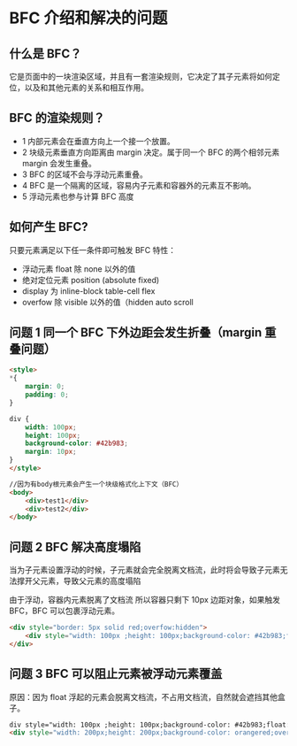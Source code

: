 # BFC 介绍和解决的问题

## 什么是 BFC？

它是页面中的一块渲染区域，并且有一套渲染规则，它决定了其子元素将如何定位，以及和其他元素的关系和相互作用。

## BFC 的渲染规则？

- 1 内部元素会在垂直方向上一个接一个放置。
- 2 块级元素垂直方向距离由 margin 决定。属于同一个 BFC 的两个相邻元素 margin 会发生重叠。
- 3 BFC 的区域不会与浮动元素重叠。
- 4 BFC 是一个隔离的区域，容易内子元素和容器外的元素互不影响。
- 5 浮动元素也参与计算 BFC 高度

## 如何产生 BFC?

只要元素满足以下任一条件即可触发 BFC 特性：

- 浮动元素 float 除 none 以外的值
- 绝对定位元素 position (absolute fixed)
- display 为 inline-block table-cell flex
- overfow 除 visible 以外的值（hidden auto scroll

## 问题 1 同一个 BFC 下外边距会发生折叠（margin 重叠问题）

```html
<style>
*{
    margin: 0;
    padding: 0;
}

div {
    width: 100px;
    height: 100px;
    background-color: #42b983;
    margin: 10px;
}
</style>

//因为有body根元素会产生一个块级格式化上下文（BFC）
<body>
    <div>test1</div>
    <div>test2</div>
</body>
```

## 问题 2 BFC 解决高度塌陷

当为子元素设置浮动的时候，子元素就会完全脱离文档流，此时将会导致子元素无法撑开父元素，导致父元素的高度塌陷

由于浮动，容器内元素脱离了文档流 所以容器只剩下 10px 边距对象，如果触发 BFC，BFC 可以包裹浮动元素。

```html
<div style="border: 5px solid red;overfow:hidden">
    <div style="width: 100px ;height: 100px;background-color: #42b983;float: left"></div>
</div>
```

## 问题 3 BFC 可以阻止元素被浮动元素覆盖

原因：因为 float 浮起的元素会脱离文档流，不占用文档流，自然就会遮挡其他盒子。

```html
div style="width: 100px ;height: 100px;background-color: #42b983;float: left">浮动元素</div>
<div style="width: 200px;height: 200px;background-color: orangered;overflow:hidden"></div>
```
